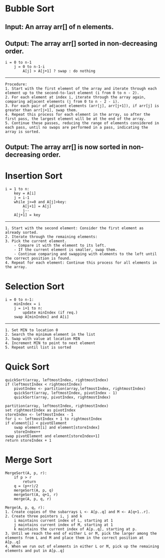 # Bubble Sort

## Input: An array arr[] of n elements.
## Output: The array arr[] sorted in non-decreasing order.

    i = 0 to n-1
        j = 0 to n-1-i
            A[j] > A[j+1] ? swap : do nothing
---
    Procedure:
    1. Start with the first element of the array and iterate through each element up to the second-to-last element (i from 0 to n - 2).
    2. For each element at index i, iterate through the array again, comparing adjacent elements (j from 0 to n - 2 - i).
    3. For each pair of adjacent elements (arr[j], arr[j+1]), if arr[j] is greater than arr[j+1], swap them.
    4. Repeat this process for each element in the array, so after the first pass, the largest element will be at the end of the array.
    5. Continue these passes, reducing the range of elements considered in each pass, until no swaps are performed in a pass, indicating the array is sorted.

## Output: The array arr[] is now sorted in non-decreasing order.

# Insertion Sort
    i = 1 to n:
        key = A[i]
        j = i-1
        while j>=0 and A[j]>key:
            A[j+1] = A[j]
            j--
        A[j+1] = key
---
    1. Start with the second element: Consider the first element as already sorted.
    2. Iterate through the remaining elements:
    3. Pick the current element.
        - Compare it with the element to its left.
        - If the current element is smaller, swap them.
        - Continue comparing and swapping with elements to the left until the correct position is found.
    4. Repeat for each element: Continue this process for all elements in the array.

# Selection Sort
    i = 0 to n-1:
        minIndex = i
        j = i+1 to n:
            update minIndex (if req.)
        swap A[minIndex] and A[i]
---
    1. Set MIN to location 0
    2. Search the minimum element in the list
    3. Swap with value at location MIN
    4. Increment MIN to point to next element
    5. Repeat until list is sorted

# Quick Sort

    quickSort(array, leftmostIndex, rightmostIndex)
    if (leftmostIndex < rightmostIndex)
        pivotIndex <- partition(array,leftmostIndex, rightmostIndex)
        quickSort(array, leftmostIndex, pivotIndex - 1)
        quickSort(array, pivotIndex, rightmostIndex)

    partition(array, leftmostIndex, rightmostIndex)
    set rightmostIndex as pivotIndex
    storeIndex <- leftmostIndex - 1
    for i <- leftmostIndex + 1 to rightmostIndex
    if element[i] < pivotElement
        swap element[i] and element[storeIndex]
        storeIndex++
    swap pivotElement and element[storeIndex+1]
    return storeIndex + 1

# Merge Sort

    MergeSort(A, p, r):
        if p > r
            return
        q = (p+r)/2
        mergeSort(A, p, q)
        mergeSort(A, q+1, r)
        merge(A, p, q, r)

    Merge(A, p, q, r):
    1. Create copies of the subarrays L <- A[p..q] and M <- A[q+1..r].
    2. Create three pointers i, j and k
        i maintains current index of L, starting at 1
        j maintains current index of M, starting at 1
        k maintains the current index of A[p..q], starting at p.
    3. Until we reach the end of either L or M, pick the larger among the elements from L and M and place them in the correct position at A[p..q]
    4. When we run out of elements in either L or M, pick up the remaining elements and put in A[p..q]